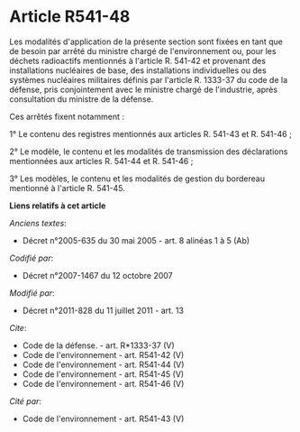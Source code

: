 # Article R541-48

Les modalités d'application de la présente section sont fixées en tant que de besoin par arrêté du ministre chargé de
l'environnement ou, pour les déchets radioactifs mentionnés à l'article R. 541-42 et provenant des installations nucléaires
de base, des installations individuelles ou des systèmes nucléaires militaires définis par l'article R. 1333-37 du code de la
défense, pris conjointement avec le ministre chargé de l'industrie, après consultation du ministre de la défense. 

Ces arrêtés fixent notamment : 

1° Le contenu des registres mentionnés aux articles R. 541-43 et R. 541-46 ; 

2° Le modèle, le contenu et les modalités de transmission des déclarations mentionnées aux articles R. 541-44 et R. 541-46 ; 

3° Les modèles, le contenu et les modalités de gestion du bordereau mentionné à l'article R. 541-45.

**Liens relatifs à cet article**

_Anciens textes_:

  - Décret n°2005-635 du 30 mai 2005 - art. 8 alinéas 1 à 5 (Ab)

_Codifié par_:

  - Décret n°2007-1467 du 12 octobre 2007

_Modifié par_:

  - Décret n°2011-828 du 11 juillet 2011 - art. 13

_Cite_:

  - Code de la défense. - art. R*1333-37 (V)
  - Code de l'environnement - art. R541-42 (V)
  - Code de l'environnement - art. R541-44 (V)
  - Code de l'environnement - art. R541-45 (V)
  - Code de l'environnement - art. R541-46 (V)

_Cité par_:

  - Code de l'environnement - art. R541-43 (V)
